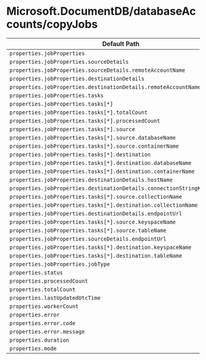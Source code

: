 # Microsoft.DocumentDB/databaseAccounts/copyJobs

| Default Path | Alias |
|---|---|
| `properties.jobProperties` | `Microsoft.DocumentDB/databaseAccounts/copyJobs/jobProperties` |
| `properties.jobProperties.sourceDetails` | `Microsoft.DocumentDB/databaseAccounts/copyJobs/jobProperties.sourceDetails` |
| `properties.jobProperties.sourceDetails.remoteAccountName` | `Microsoft.DocumentDB/databaseAccounts/copyJobs/jobProperties.sourceDetails.remoteAccountName` |
| `properties.jobProperties.destinationDetails` | `Microsoft.DocumentDB/databaseAccounts/copyJobs/jobProperties.destinationDetails` |
| `properties.jobProperties.destinationDetails.remoteAccountName` | `Microsoft.DocumentDB/databaseAccounts/copyJobs/jobProperties.destinationDetails.remoteAccountName` |
| `properties.jobProperties.tasks` | `Microsoft.DocumentDB/databaseAccounts/copyJobs/jobProperties.tasks` |
| `properties.jobProperties.tasks[*]` | `Microsoft.DocumentDB/databaseAccounts/copyJobs/jobProperties.tasks[*]` |
| `properties.jobProperties.tasks[*].totalCount` | `Microsoft.DocumentDB/databaseAccounts/copyJobs/jobProperties.tasks[*].totalCount` |
| `properties.jobProperties.tasks[*].processedCount` | `Microsoft.DocumentDB/databaseAccounts/copyJobs/jobProperties.tasks[*].processedCount` |
| `properties.jobProperties.tasks[*].source` | `Microsoft.DocumentDB/databaseAccounts/copyJobs/jobProperties.tasks[*].source` |
| `properties.jobProperties.tasks[*].source.databaseName` | `Microsoft.DocumentDB/databaseAccounts/copyJobs/jobProperties.tasks[*].source.databaseName` |
| `properties.jobProperties.tasks[*].source.containerName` | `Microsoft.DocumentDB/databaseAccounts/copyJobs/jobProperties.tasks[*].source.containerName` |
| `properties.jobProperties.tasks[*].destination` | `Microsoft.DocumentDB/databaseAccounts/copyJobs/jobProperties.tasks[*].destination` |
| `properties.jobProperties.tasks[*].destination.databaseName` | `Microsoft.DocumentDB/databaseAccounts/copyJobs/jobProperties.tasks[*].destination.databaseName` |
| `properties.jobProperties.tasks[*].destination.containerName` | `Microsoft.DocumentDB/databaseAccounts/copyJobs/jobProperties.tasks[*].destination.containerName` |
| `properties.jobProperties.destinationDetails.hostName` | `Microsoft.DocumentDB/databaseAccounts/copyJobs/jobProperties.destinationDetails.hostName` |
| `properties.jobProperties.destinationDetails.connectionStringKeyVaultUri` | `Microsoft.DocumentDB/databaseAccounts/copyJobs/jobProperties.destinationDetails.connectionStringKeyVaultUri` |
| `properties.jobProperties.tasks[*].source.collectionName` | `Microsoft.DocumentDB/databaseAccounts/copyJobs/jobProperties.tasks[*].source.collectionName` |
| `properties.jobProperties.tasks[*].destination.collectionName` | `Microsoft.DocumentDB/databaseAccounts/copyJobs/jobProperties.tasks[*].destination.collectionName` |
| `properties.jobProperties.destinationDetails.endpointUrl` | `Microsoft.DocumentDB/databaseAccounts/copyJobs/jobProperties.destinationDetails.endpointUrl` |
| `properties.jobProperties.tasks[*].source.keyspaceName` | `Microsoft.DocumentDB/databaseAccounts/copyJobs/jobProperties.tasks[*].source.keyspaceName` |
| `properties.jobProperties.tasks[*].source.tableName` | `Microsoft.DocumentDB/databaseAccounts/copyJobs/jobProperties.tasks[*].source.tableName` |
| `properties.jobProperties.sourceDetails.endpointUrl` | `Microsoft.DocumentDB/databaseAccounts/copyJobs/jobProperties.sourceDetails.endpointUrl` |
| `properties.jobProperties.tasks[*].destination.keyspaceName` | `Microsoft.DocumentDB/databaseAccounts/copyJobs/jobProperties.tasks[*].destination.keyspaceName` |
| `properties.jobProperties.tasks[*].destination.tableName` | `Microsoft.DocumentDB/databaseAccounts/copyJobs/jobProperties.tasks[*].destination.tableName` |
| `properties.jobProperties.jobType` | `Microsoft.DocumentDB/databaseAccounts/copyJobs/jobProperties.jobType` |
| `properties.status` | `Microsoft.DocumentDB/databaseAccounts/copyJobs/status` |
| `properties.processedCount` | `Microsoft.DocumentDB/databaseAccounts/copyJobs/processedCount` |
| `properties.totalCount` | `Microsoft.DocumentDB/databaseAccounts/copyJobs/totalCount` |
| `properties.lastUpdatedUtcTime` | `Microsoft.DocumentDB/databaseAccounts/copyJobs/lastUpdatedUtcTime` |
| `properties.workerCount` | `Microsoft.DocumentDB/databaseAccounts/copyJobs/workerCount` |
| `properties.error` | `Microsoft.DocumentDB/databaseAccounts/copyJobs/error` |
| `properties.error.code` | `Microsoft.DocumentDB/databaseAccounts/copyJobs/error.code` |
| `properties.error.message` | `Microsoft.DocumentDB/databaseAccounts/copyJobs/error.message` |
| `properties.duration` | `Microsoft.DocumentDB/databaseAccounts/copyJobs/duration` |
| `properties.mode` | `Microsoft.DocumentDB/databaseAccounts/copyJobs/mode` |


